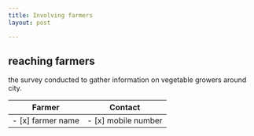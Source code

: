 ```yaml
---
title: Involving farmers
layout: post

---
```

## reaching farmers
the survey conducted to gather information on vegetable growers around city.

Farmer  |  Contact
---------- | ------------
- [x] farmer name | - [x] mobile number